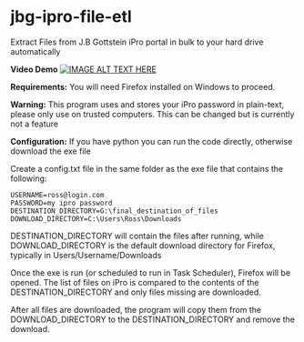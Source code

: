 
# jbg-ipro-file-etl
Extract Files from J.B Gottstein iPro portal in bulk to your hard drive automatically

**Video Demo**
[![IMAGE ALT TEXT HERE](https://img.youtube.com/vi/1wgAUTUw4oU/0.jpg)](https://www.youtube.com/watch?v=1wgAUTUw4oU)


**Requirements:** 
You will need Firefox installed on Windows to proceed.  

**Warning:**
This program uses and stores your iPro password in plain-text, please only use on trusted computers. This can be changed but is currently not a feature



**Configuration:**
If you have python you can run the code directly, otherwise download the exe file

Create a config.txt file in the same folder as the exe file that contains the following:

    USERNAME=ross@login.com
    PASSWORD=my ipro password
    DESTINATION_DIRECTORY=G:\final_destination_of_files
    DOWNLOAD_DIRECTORY=C:\Users\Ross\Downloads 

DESTINATION_DIRECTORY will contain the files after running, while DOWNLOAD_DIRECTORY is the default download directory for Firefox, typically in Users/Username/Downloads

Once the exe is run (or scheduled to run in Task Scheduler), Firefox will be opened. The list of files on iPro is compared to the contents of the DESTINATION_DIRECTORY and only files missing are downloaded.

After all files are downloaded, the program will copy them from the DOWNLOAD_DIRECTORY to the DESTINATION_DIRECTORY and remove the download.
